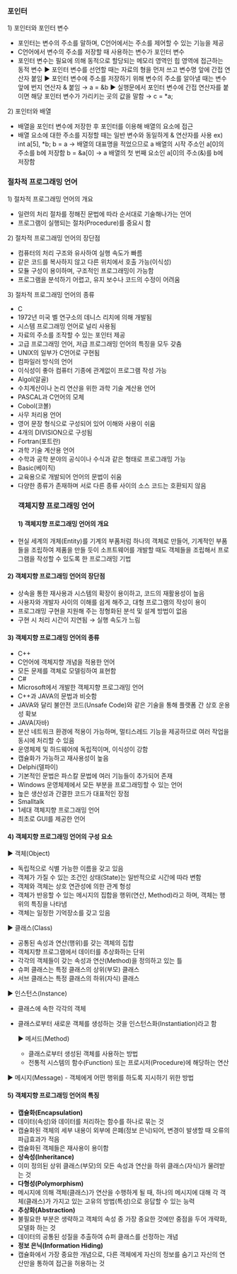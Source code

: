 <h3 id="포인터">포인터</h3>
<p>1) 포인터와 포인터 변수</p>
<ul>
<li>포인터는 변수의 주소를 말하며, C언어에서는 주소를 제어할 수 있는 기능을 제공</li>
<li>C언어에서 변수의 주소를 저장할 때 사용하는 변수가 포인터 변수</li>
<li>포인터 변수는 필요에 의해 동적으로 할당되는 메모리 영역인 힙 영역에 접근하는 동적 변수
▶ 포인터 변수를 선언할 때는 자료의 형을 먼저 쓰고 변수명 앞에 간접 연산자 붙임
▶ 포인터 변수에 주소를 저장하기 위해 변수의 주소를 알아낼 때는 변수 앞에 번지 연산자 &amp; 붙임 → a = &amp;b
▶ 실행문에서 포인터 변수에 간접 연산자를 붙이면 해당 포인터 변수가 가리키는 곳의 값을 말함 → c = *a;</li>
</ul>
<p>2) 포인터와 배열</p>
<ul>
<li>배열을 포인터 변수에 저장한 후 포인터를 이용해 배열의 요소에 접근</li>
<li>배열 요소에 대한 주소를 지정할 때는 일반 변수와 동일하게 &amp; 연산자를 사용
ex) int a[5], *b;
b = a → 배열의 대표명을 적었으므로 a 배열의 시작 주소인 a[0]의 주소를 b에 저장함
b = &amp;a[0] → a 배열의 첫 번째 요소인 a[0]의 주소(&amp;)를 b에 저장함 </li>
</ul>
<h3 id="절차적-프로그래밍-언어">절차적 프로그래밍 언어</h3>
<p>1) 절차적 프로그래밍 언어의 개요</p>
<ul>
<li>일련의 처리 절차를 정해진 문법에 따라 순서대로 기술해나가는 언어</li>
<li>프로그램이 실행되는 절차(Procedure)를 중요시 함</li>
</ul>
<p>2) 절차적 프로그래밍 언어의 장단점</p>
<ul>
<li>컴퓨터의 처리 구조와 유사하여 실행 속도가 빠름</li>
<li>같은 코드를 복사하지 않고 다른 위치에서 호출 가능(이식성)</li>
<li>모듈 구성이 용이하며, 구조적인 프로그래밍이 가능함</li>
<li>프로그램을 분석하기 어렵고, 유지 보수나 코드의 수정이 어려움</li>
</ul>
<p>3) 절차적 프로그래밍 언어의 종류</p>
<ul>
<li>C    </li>
<li>1972년 미국 벨 연구소의 데니스 리치에 의해 개발됨</li>
<li>시스템 프로그래밍 언어로 널리 사용됨</li>
<li>자료의 주소를 조작할 수 있는 포인터 제공</li>
<li>고급 프로그래밍 언어, 저급 프로그래밍 언어의 특징을 모두 갖춤</li>
<li>UNIX의 일부가 C언어로 구현됨</li>
<li>컴파일러 방식의 언어</li>
<li>이식성이 좋아 컴퓨터 기종에 관계없이 프로그램 작성 가능</li>
<li>Algol(알골)    </li>
<li>수치계산이나 논리 연산을 위한 과학 기술 계산용 언어</li>
<li>PASCAL과 C언어의 모체</li>
<li>Cobol(코볼)    </li>
<li>사무 처리용 언어</li>
<li>영어 문장 형식으로 구성되어 있어 이해와 사용이 쉬움</li>
<li>4개의 DIVISION으로 구성됨</li>
<li>Fortran(포트란)    </li>
<li>과학 기술 계산용 언어</li>
<li>수학과 공학 분야의 공식이나 수식과 같은 형태로 프로그래밍 가능</li>
<li>Basic(베이직)</li>
<li>교육용으로 개발되어 언어의 문법이 쉬움</li>
<li>다양한 종류가 존재하며 서로 다른 종류 사이의 소스 코드는 호환되지 않음<h3 id="객체지향-프로그래밍-언어">객체지향 프로그래밍 언어</h3>
<h4 id="1-객체지향-프로그래밍-언어의-개요">1) 객체지향 프로그래밍 언어의 개요</h4>
</li>
<li>현실 세계의 개체(Entity)를 기계의 부품처럼 하나의 객체로 만들어, 기계적인 부품들을 조립하여 제품을 만들 듯이 소프트웨어를 개발할 때도 객체들을 조립해서 프로그램을 작성할 수 있도록 한 프로그래밍 기법</li>
</ul>
<h4 id="2-객체지향-프로그래밍-언어의-장단점">2) 객체지향 프로그래밍 언어의 장단점</h4>
<ul>
<li>상속을 통한 재사용과 시스템의 확장이 용이하고, 코드의 재활용성이 높음</li>
<li>사용자와 개발자 사이의 이해를 쉽게 해주고, 대형 프로그램의 작성이 용이</li>
<li>프로그래밍 구현을 지원해 주는 정형화된 분석 및 설계 방법이 없음</li>
<li>구현 시 처리 시간이 지연됨 → 실행 속도가 느림</li>
</ul>
<h4 id="3-객체지향-프로그래밍-언어의-종류">3) 객체지향 프로그래밍 언어의 종류</h4>
<ul>
<li>C++    </li>
<li>C언어에 객체지향 개념을 적용한 언어</li>
<li>모든 문제를 객체로 모델링하여 표현함</li>
<li>C#    </li>
<li>Microsoft에서 개발한 객체지향 프로그래밍 언어</li>
<li>C++과 JAVA의 문법과 비슷함</li>
<li>JAVA와 달리 불안전 코드(Unsafe Code)와 같은 기술을 통해 플랫폼 간 상호 운용성 확보</li>
<li>JAVA(자바)</li>
<li>분산 네트워크 환경에 적용이 가능하며, 멀티스레드 기능을 제공하므로 여러 작업을 동시에 처리할 수 있음</li>
<li>운영체제 및 하드웨어에 독립적이며, 이식성이 강함</li>
<li>캡슐화가 가능하고 재사용성이 높음</li>
<li>Delphi(델파이)    </li>
<li>기본적인 문법은 파스칼 문법에 여러 기능들이 추가되어 존재</li>
<li>Windows 운영체제에서 모든 부분을 프로그래밍할 수 있는 언어</li>
<li>높은 생산성과 간결한 코드가 대표적인 장점</li>
<li>Smalltalk </li>
<li>1세대 객체지향 프로그래밍 언어</li>
<li>최초로 GUI를 제공한 언어</li>
</ul>
<h4 id="4-객체지향-프로그래밍-언어의-구성-요소">4) 객체지향 프로그래밍 언어의 구성 요소</h4>
<p>▶ 객체(Object)</p>
<ul>
<li>독립적으로 식별 가능한 이름을 갖고 있음</li>
<li>객체가 가질 수 있는 조건인 상태(State)는 일반적으로 시간에 따라 변함</li>
<li>객체와 객체는 상호 연관성에 의한 관계 형성</li>
<li>객체가 반응할 수 있는 메시지의 집합을 행위(연산, Method)라고 하며, 객체는 행위의 특징을 나타냄</li>
<li>객체는 일정한 기억장소를 갖고 있음</li>
</ul>
<p>▶ 클래스(Class)</p>
<ul>
<li>공통된 속성과 연산(행위)를 갖는 객체의 집합</li>
<li>객체지향 프로그램에서 데이터를 추상화하는 단위</li>
<li>각각의 객체들이 갖는 속성과 연산(Method)을 정의하고 있는 틀</li>
<li>슈퍼 클래스는 특정 클래스의 상위(부모) 클래스</li>
<li>서브 클래스는 특정 클래스의 하위(자식) 클래스</li>
</ul>
<p>▶ 인스턴스(Instance) </p>
<ul>
<li><p>클래스에 속한 각각의 객체</p>
</li>
<li><p>클래스로부터 새로운 객체를 생성하는 것을 인스턴스화(Instantiation)라고 함</p>
<p>▶ 메서드(Method)</p>
<ul>
<li>클래스로부터 생성된 객체를 사용하는 방법</li>
<li>전통적 시스템의 함수(Function) 또는 프로시저(Procedure)에 해당하는 연산</li>
</ul>
</li>
</ul>
<p>▶ 메시지(Message)
    - 객체에게 어떤 행위를 하도록 지시하기 위한 방법</p>
<h4 id="5-객체지향-프로그래밍-언어의-특징">5) 객체지향 프로그래밍 언어의 특징</h4>
<ul>
<li><strong>캡슐화(Encapsulation)</strong> </li>
<li>데이터(속성)와 데이터를 처리하는 함수를 하나로 묶는 것</li>
<li>캡슐화된 객체의 세부 내용이 외부에 은폐(정보 은닉)되어, 변경이 발생할 때 오류의 파급효과가 적음</li>
<li>캡슐화된 객체들은 재사용이 용이함</li>
<li><strong>상속성(Inheritance)</strong></li>
<li>이미 정의된 상위 클래스(부모)의 모든 속성과 연산을 하위 클래스(자식)가 물려받는 것</li>
<li><strong>다형성(Polymorphism)</strong> </li>
<li>메시지에 의해 객체(클래스)가 연산을 수행하게 될 때, 하나의 메시지에 대해 각 객체(클래스)가 가지고 있는 고유의 방법(특성)으로 응답할 수 있는 능력</li>
<li><strong>추상화(Abstraction)</strong></li>
<li>불필요한 부분은 생략하고 객체의 속성 중 가장 중요한 것에만 중점을 두어 개략화, 모델화 하는 것</li>
<li>데이터의 공통된 성질을 추출하여 슈퍼 클래스를 선정하는 개념</li>
<li><strong>정보 은닉(Information Hiding)</strong>    </li>
<li>캡슐화에서 가장 중요한 개념으로, 다른 객체에게 자신의 정보를 숨기고 자신의 연산만을 통하여 접근을 허용하는 것</li>
</ul>